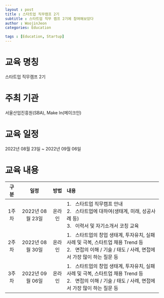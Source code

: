 ```yaml
---
layout : post
title : 스타트업 직무캠프 2기
subtitle : 스타트업 직무 캠프 2기에 참여해보았다
author : WoojinJeon
categories: Education

tags : [Education, Startup]
---
```


# 교육 명칭
스타트업 직무캠프 2기
# 주최 기관
서울산업진흥원(SBA), Make In(메이크인)
# 교육 일정
2022년 08월 23일 ~ 2022년 09월 06일

# 교육 내용

|  구분 |       일정      |  방법  | 내용 |
|:-----:|:---------------:|:------:|:----|
| 1주차 | 2022년 08월 23일 | 온라인 | 1. &nbsp;&nbsp;스타트업 직무캠프 안내<br/> 2. &nbsp;&nbsp;스타트업에 대하여(생태계, 미래, 성공사례 등)<br/> 3. &nbsp;&nbsp;이력서 및 자기소개서 코칭 교육<br/> |
| 2주차 | 2022년 08월 30일 | 온라인 | 1. &nbsp;&nbsp;스타트업의 창업 생태계, 투자유치, 실패사례 및 극복, 스타트업 채용 Trend 등<br/> 2. &nbsp;&nbsp;면접의 이해 / 기술 / 태도 / 사례, 면접에서 가장 많이 하는 질문 등<br/> |
| 3주차 | 2022년 09월 06일 | 온라인 | 1. &nbsp;&nbsp;스타트업의 창업 생태계, 투자유치, 실패사례 및 극복, 스타트업 채용 Trend 등<br/> 2. &nbsp;&nbsp;면접의 이해 / 기술 / 태도 / 사례, 면접에서 가장 많이 하는 질문 등<br/> |
